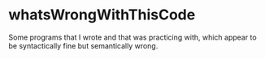 # whatsWrongWithThisCode
Some programs that I wrote and that was practicing with, which appear to be syntactically fine but semantically wrong.
